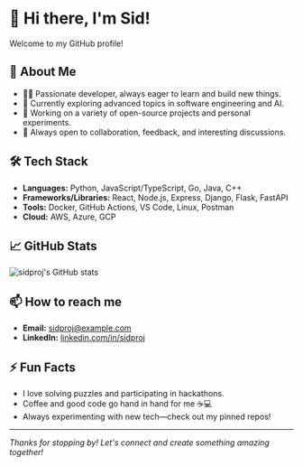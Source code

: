 # 👋 Hi there, I'm Sid!

Welcome to my GitHub profile!

## 🚀 About Me
- 🧑‍💻 Passionate developer, always eager to learn and build new things.
- 🌱 Currently exploring advanced topics in software engineering and AI.
- 🔭 Working on a variety of open-source projects and personal experiments.
- 💬 Always open to collaboration, feedback, and interesting discussions.

## 🛠️ Tech Stack
- **Languages:** Python, JavaScript/TypeScript, Go, Java, C++
- **Frameworks/Libraries:** React, Node.js, Express, Django, Flask, FastAPI
- **Tools:** Docker, GitHub Actions, VS Code, Linux, Postman
- **Cloud:** AWS, Azure, GCP

## 📈 GitHub Stats

![sidproj's GitHub stats](https://github-readme-stats.vercel.app/api?username=sidproj&show_icons=true&theme=radical)

## 📫 How to reach me
- **Email:** [sidproj@example.com](mailto:morisidhraj001@gmail.com)
- **LinkedIn:** [linkedin.com/in/sidproj](https://www.linkedin.com/in/sidhraj-mori/)

## ⚡ Fun Facts
- I love solving puzzles and participating in hackathons.
- Coffee and good code go hand in hand for me ☕💻
- Always experimenting with new tech—check out my pinned repos!

---

_Thanks for stopping by! Let's connect and create something amazing together!_
